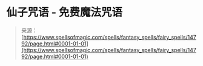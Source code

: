 <!--yml

category: 未分类

date: 2024-06-12 18:53:51

-->

# 仙子咒语 - 免费魔法咒语

> 来源：[https://www.spellsofmagic.com/spells/fantasy_spells/fairy_spells/14792/page.html#0001-01-01](https://www.spellsofmagic.com/spells/fantasy_spells/fairy_spells/14792/page.html#0001-01-01)
